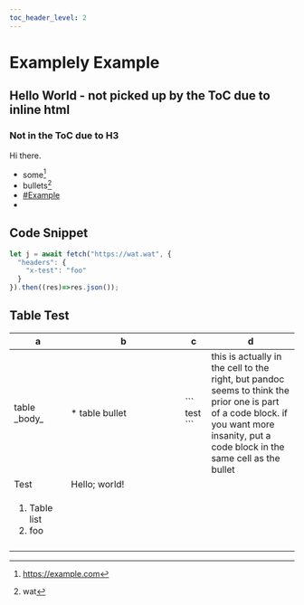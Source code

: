 ```yaml
---
toc_header_level: 2
---
```


# Examplely Example

<h2 id="wat">Hello World - not picked up by the ToC due to inline html</h2>

### Not in the ToC due to H3

Hi there.

* some[^aaa]
* bullets[^bbb]
* <a href="#example">#Example</a>
* <a href="#wat" class="title"></a>

[^aaa]: <https://example.com>
[^bbb]: wat

## Code Snippet

```js
let j = await fetch("https://wat.wat", {
  "headers": {
    "x-test": "foo"
  }
}).then((res)=>res.json());
```

## Table Test

<table>
  <thead>
    <tr>
      <th style="width: 20%">a</th>
      <th style="width: 40%">b</th>
      <th>c</th>
      <th>d</th>
    </tr>
  </thead>
  <tbody>
    <tr>
      <td>table _body_</td>
      <td>
* table bullet
      </td>
      <td>
```
test
```
</td>
      <td>this is actually in the cell to the right, but pandoc seems to think the prior one is part of a code block. if you want more insanity, put a code block in the same cell as the bullet</td>
    </tr>
    <tr>
      <td>Test</td><td>Hello; world!</td><td></td><td></td>
    </tr>
    <tr>
      <td><ol><li>Table list</li><li>foo</li></ol></td>
      <td></td><td></td><td></td>
    </tr>
    <tr>
      <td></td><td></td><td></td><td></td>
    </tr>
  </tbody>
</table>


